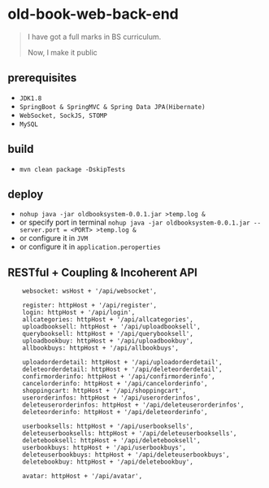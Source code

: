 # old-book-web-back-end

> I have got a full marks in BS curriculum.
>
> Now, I make it public

## prerequisites

- `JDK1.8`
- `SpringBoot & SpringMVC & Spring Data JPA(Hibernate)`
- `WebSocket, SockJS, STOMP`
- `MySQL`

## build

- `mvn clean package -DskipTests`

## deploy

- `nohup java -jar oldbooksystem-0.0.1.jar >temp.log &`
- or specify port  in terminal `nohup java -jar oldbooksystem-0.0.1.jar --server.port = <PORT> >temp.log &`
- or configure it in `JVM`
- or configure it in `application.peroperties`

## RESTful + Coupling & Incoherent API

```
	websocket: wsHost + '/api/websocket',

    register: httpHost + '/api/register',
    login: httpHost + '/api/login',
    allcategories: httpHost + '/api/allcategories',
    uploadbooksell: httpHost + '/api/uploadbooksell',
    querybooksell: httpHost + '/api/querybooksell',
    uploadbookbuy: httpHost + '/api/uploadbookbuy',
    allbookbuys: httpHost + '/api/allbookbuys',

    uploadorderdetail: httpHost + '/api/uploadorderdetail',
    deleteorderdetail: httpHost + '/api/deleteorderdetail',
    confirmorderinfo: httpHost + '/api/confirmorderinfo',
    cancelorderinfo: httpHost + '/api/cancelorderinfo',
    shoppingcart: httpHost + '/api/shoppingcart',
    userorderinfos: httpHost + '/api/userorderinfos',
    deleteuserorderinfos: httpHost + '/api/deleteuserorderinfos',
    deleteorderinfo: httpHost + '/api/deleteorderinfo',

    userbooksells: httpHost + '/api/userbooksells',
    deleteuserbooksells: httpHost + '/api/deleteuserbooksells',
    deletebooksell: httpHost + '/api/deletebooksell',
    userbookbuys: httpHost + '/api/userbookbuys',
    deleteuserbookbuys: httpHost + '/api/deleteuserbookbuys',
    deletebookbuy: httpHost + '/api/deletebookbuy',

    avatar: httpHost + '/api/avatar',
```

